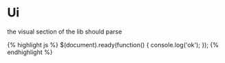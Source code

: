 ---
---

# Ui

the visual section of the lib
should parse

{% highlight js %}
$(document).ready(function() {
  console.log('ok');
});
{% endhighlight %}